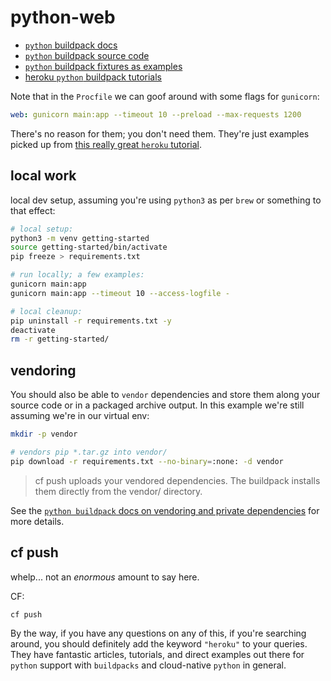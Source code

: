 # python-web

- [`python` buildpack docs](https://docs.cloudfoundry.org/buildpacks/python/index.html)
- [`python` buildpack source code](https://github.com/cloudfoundry/python-buildpack)
- [`python` buildpack fixtures as examples](https://github.com/cloudfoundry/python-buildpack/tree/master/fixtures)
- [heroku `python` buildpack tutorials](https://devcenter.heroku.com/articles/python-gunicorn#adding-gunicorn-to-your-application)

Note that in the `Procfile` we can goof around with some flags for `gunicorn`:

```yml
web: gunicorn main:app --timeout 10 --preload --max-requests 1200
```

There's no reason for them; you don't need them. They're just examples picked up from [this really great `heroku` tutorial](https://devcenter.heroku.com/articles/python-gunicorn#adding-gunicorn-to-your-application).

## local work

local dev setup, assuming you're using `python3` as per `brew` or something to that effect:

```sh
# local setup:
python3 -m venv getting-started
source getting-started/bin/activate
pip freeze > requirements.txt

# run locally; a few examples:
gunicorn main:app
gunicorn main:app --timeout 10 --access-logfile -

# local cleanup:
pip uninstall -r requirements.txt -y
deactivate
rm -r getting-started/
```

## vendoring

You should also be able to `vendor` dependencies and store them along your source code or in a packaged archive output. In this example we're still assuming we're in our virtual env:

```sh
mkdir -p vendor

# vendors pip *.tar.gz into vendor/
pip download -r requirements.txt --no-binary=:none: -d vendor
```

>cf push uploads your vendored dependencies. The buildpack installs them directly from the vendor/ directory.

See the [`python buildpack` docs on vendoring and private dependencies](https://docs.cloudfoundry.org/buildpacks/python/index.html#vendoring) for more details.

## cf push

whelp... not an _enormous_ amount to say here.

CF:

```sh
cf push
```

By the way, if you have any questions on any of this, if you're searching around, you should definitely add the keyword `"heroku"` to your queries. They have fantastic articles, tutorials, and direct examples out there for `python` support with `buildpacks` and cloud-native `python` in general.
